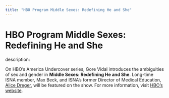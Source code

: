 ```yaml
---
title: "HBO Program Middle Sexes: Redefining He and She"
---
```


# HBO Program Middle Sexes: Redefining He and She

  
description:  
  


On HBO’s America Undercover series, Gore Vidal introduces the ambiguities of sex and gender in **Middle Sexes: Redefining He and She**. Long-time ISNA member, Max Beck, and ISNA&#8217;s former Director of Medical Education, [Alice Dreger][1], will be featured on the show. For more information, visit [HBO&#8217;s website][2].

 [1]: http://www.isna.org/about/dreger
 [2]: http://www.hbo.com/docs/programs/middlesexes/?ntrack_para1=insidehbo5_text